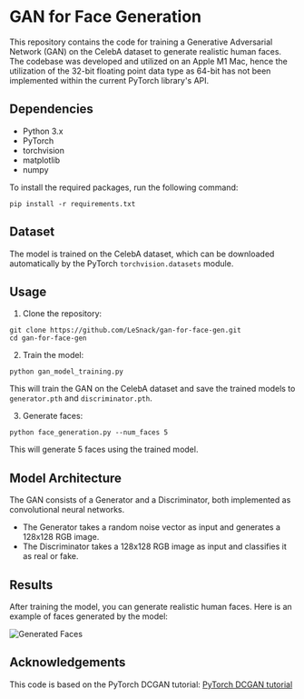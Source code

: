 # GAN for Face Generation

This repository contains the code for training a Generative Adversarial Network (GAN) on the CelebA dataset to generate realistic human faces. The codebase was developed and utilized on an Apple M1 Mac, hence the utilization of the 32-bit floating point data type as 64-bit has not been implemented within the current PyTorch library's API.

## Dependencies

- Python 3.x
- PyTorch
- torchvision
- matplotlib
- numpy

To install the required packages, run the following command:

```
pip install -r requirements.txt
```

## Dataset

The model is trained on the CelebA dataset, which can be downloaded automatically by the PyTorch `torchvision.datasets` module.

## Usage

1. Clone the repository:

```
git clone https://github.com/LeSnack/gan-for-face-gen.git
cd gan-for-face-gen
```

2. Train the model:

```
python gan_model_training.py
```

This will train the GAN on the CelebA dataset and save the trained models to `generator.pth` and `discriminator.pth`.

3. Generate faces:

```
python face_generation.py --num_faces 5
```

This will generate 5 faces using the trained model.

## Model Architecture

The GAN consists of a Generator and a Discriminator, both implemented as convolutional neural networks.

- The Generator takes a random noise vector as input and generates a 128x128 RGB image.
- The Discriminator takes a 128x128 RGB image as input and classifies it as real or fake.

## Results

After training the model, you can generate realistic human faces. Here is an example of faces generated by the model:

![Generated Faces](generated_faces.png)

## Acknowledgements

This code is based on the PyTorch DCGAN tutorial: [PyTorch DCGAN tutorial](https://pytorch.org/tutorials/beginner/dcgan_faces_tutorial.html)
